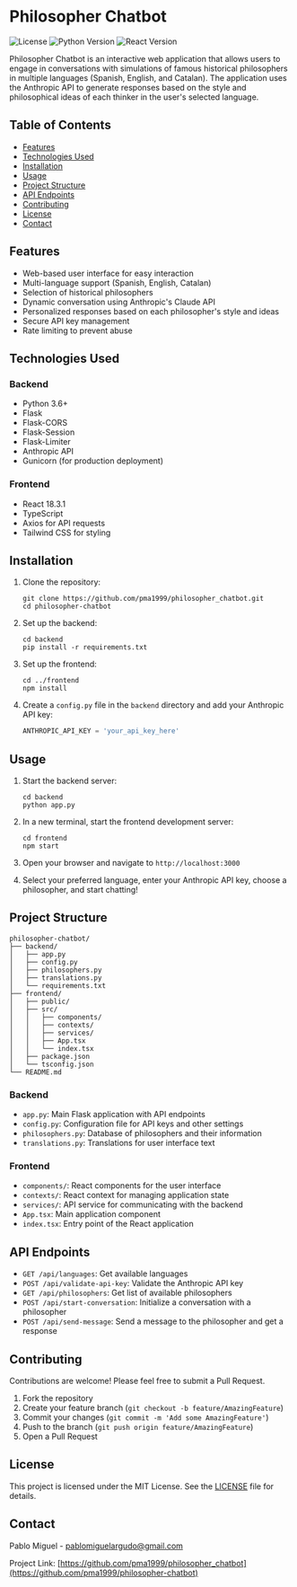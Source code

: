 # Philosopher Chatbot

![License](https://img.shields.io/badge/license-MIT-blue.svg)
![Python Version](https://img.shields.io/badge/python-3.6%2B-blue.svg)
![React Version](https://img.shields.io/badge/react-18.3.1-blue.svg)

Philosopher Chatbot is an interactive web application that allows users to engage in conversations with simulations of famous historical philosophers in multiple languages (Spanish, English, and Catalan). The application uses the Anthropic API to generate responses based on the style and philosophical ideas of each thinker in the user's selected language.

## Table of Contents

- [Features](#features)
- [Technologies Used](#technologies-used)
- [Installation](#installation)
- [Usage](#usage)
- [Project Structure](#project-structure)
- [API Endpoints](#api-endpoints)
- [Contributing](#contributing)
- [License](#license)
- [Contact](#contact)

## Features

- Web-based user interface for easy interaction
- Multi-language support (Spanish, English, Catalan)
- Selection of historical philosophers
- Dynamic conversation using Anthropic's Claude API
- Personalized responses based on each philosopher's style and ideas
- Secure API key management
- Rate limiting to prevent abuse

## Technologies Used

### Backend
- Python 3.6+
- Flask
- Flask-CORS
- Flask-Session
- Flask-Limiter
- Anthropic API
- Gunicorn (for production deployment)

### Frontend
- React 18.3.1
- TypeScript
- Axios for API requests
- Tailwind CSS for styling

## Installation

1. Clone the repository:
   ```
   git clone https://github.com/pma1999/philosopher_chatbot.git
   cd philosopher-chatbot
   ```

2. Set up the backend:
   ```
   cd backend
   pip install -r requirements.txt
   ```

3. Set up the frontend:
   ```
   cd ../frontend
   npm install
   ```

4. Create a `config.py` file in the `backend` directory and add your Anthropic API key:
   ```python
   ANTHROPIC_API_KEY = 'your_api_key_here'
   ```

## Usage

1. Start the backend server:
   ```
   cd backend
   python app.py
   ```

2. In a new terminal, start the frontend development server:
   ```
   cd frontend
   npm start
   ```

3. Open your browser and navigate to `http://localhost:3000`

4. Select your preferred language, enter your Anthropic API key, choose a philosopher, and start chatting!

## Project Structure

```
philosopher-chatbot/
├── backend/
│   ├── app.py
│   ├── config.py
│   ├── philosophers.py
│   ├── translations.py
│   └── requirements.txt
├── frontend/
│   ├── public/
│   ├── src/
│   │   ├── components/
│   │   ├── contexts/
│   │   ├── services/
│   │   ├── App.tsx
│   │   └── index.tsx
│   ├── package.json
│   └── tsconfig.json
└── README.md
```

### Backend

- `app.py`: Main Flask application with API endpoints
- `config.py`: Configuration file for API keys and other settings
- `philosophers.py`: Database of philosophers and their information
- `translations.py`: Translations for user interface text

### Frontend

- `components/`: React components for the user interface
- `contexts/`: React context for managing application state
- `services/`: API service for communicating with the backend
- `App.tsx`: Main application component
- `index.tsx`: Entry point of the React application

## API Endpoints

- `GET /api/languages`: Get available languages
- `POST /api/validate-api-key`: Validate the Anthropic API key
- `GET /api/philosophers`: Get list of available philosophers
- `POST /api/start-conversation`: Initialize a conversation with a philosopher
- `POST /api/send-message`: Send a message to the philosopher and get a response

## Contributing

Contributions are welcome! Please feel free to submit a Pull Request.

1. Fork the repository
2. Create your feature branch (`git checkout -b feature/AmazingFeature`)
3. Commit your changes (`git commit -m 'Add some AmazingFeature'`)
4. Push to the branch (`git push origin feature/AmazingFeature`)
5. Open a Pull Request

## License

This project is licensed under the MIT License. See the [LICENSE](LICENSE) file for details.

## Contact

Pablo Miguel - pablomiguelargudo@gmail.com

Project Link: [https://github.com/pma1999/philosopher_chatbot](https://github.com/pma1999/philosopher-chatbot)

